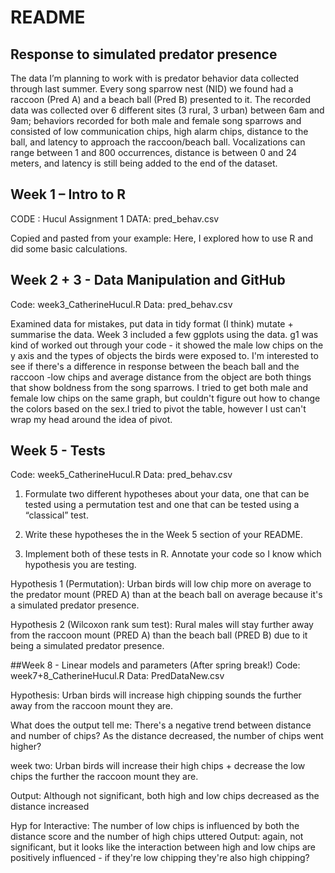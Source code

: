 README
================

## Response to simulated predator presence

The data I’m planning to work with is predator behavior data collected
through last summer. Every song sparrow nest (NID) we found had a
raccoon (Pred A) and a beach ball (Pred B) presented to it. The recorded
data was collected over 6 different sites (3 rural, 3 urban) between 6am
and 9am; behaviors recorded for both male and female song sparrows and
consisted of low communication chips, high alarm chips, distance to the
ball, and latency to approach the raccoon/beach ball. Vocalizations can
range between 1 and 800 occurrences, distance is between 0 and 24
meters, and latency is still being added to the end of the dataset.

## Week 1 – Intro to R

CODE : Hucul Assignment 1 DATA: pred_behav.csv

Copied and pasted from your example: Here, I explored how to use R and did some basic calculations.

## Week 2 + 3 - Data Manipulation and GitHub

Code: week3_CatherineHucul.R
Data: pred_behav.csv

Examined data for mistakes, put data in tidy format (I think) mutate + summarise the data. Week 3 included a few ggplots using the data. g1 was kind of worked out through your code - it showed the male low chips on the y axis and the types of objects the birds were exposed to. I'm interested to see if there's a difference in response between the beach ball and the raccoon -low chips and average distance from the object are both things that show boldness from the song sparrows. I tried to get both male and female low chips on the same graph, but couldn't figure out how to change the colors based on the sex.I tried to pivot the table, however I ust can't wrap my head around the idea of pivot.

## Week 5 - Tests

Code: week5_CatherineHucul.R
Data: pred_behav.csv

1. Formulate two different hypotheses about your data, one that can be tested using a permutation test and one that can be tested using a “classical” test.

2. Write these hypotheses the in the Week 5 section of your README.

3. Implement both of these tests in R. Annotate your code so I know which hypothesis you are testing.



Hypothesis 1 (Permutation): Urban birds will low chip more on average to the predator mount (PRED A) than at the beach ball on average because it's a simulated predator presence.

Hypothesis 2 (Wilcoxon rank sum test): Rural males will stay further away from the raccoon mount (PRED A) than the beach ball (PRED B) due to it being a simulated predator presence.

##Week 8 - Linear models and parameters (After spring break!)
Code: week7+8_CatherineHucul.R
Data: PredDataNew.csv

Hypothesis: Urban birds will increase high chipping sounds the further away from the raccoon mount they are.

What does the output tell me: There's a negative trend between distance and number of chips? As the distance decreased, the number of chips went higher?


week two: Urban birds will increase their high chips + decrease the low chips the further the raccoon mount they are.

Output: Although not significant, both high and low chips decreased as the distance increased

Hyp for Interactive: The number of low chips is influenced by both the distance score and the number of high chips uttered
Output: again, not significant, but it looks like the interaction between high and low chips are positively influenced - if they're low chipping they're also high chipping?

